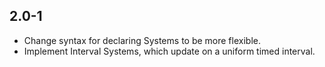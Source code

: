 ## 2.0-1 ##
* Change syntax for declaring Systems to be more flexible.
* Implement Interval Systems, which update on a uniform timed interval.
